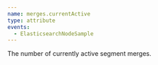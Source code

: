 ```yaml
---
name: merges.currentActive
type: attribute
events:
  - ElasticsearchNodeSample
---
```


The number of currently active segment merges.